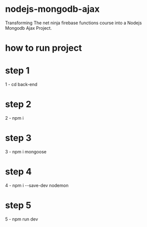 # nodejs-mongodb-ajax
Transforming The net ninja firebase functions course into a Nodejs Mongodb Ajax Project.

# how to run project

# step 1
1 - cd back-end

# step 2
2 - npm i

# step 3
3 - npm i mongoose

# step 4
4 - npm i --save-dev nodemon

# step 5
5 - npm run dev
